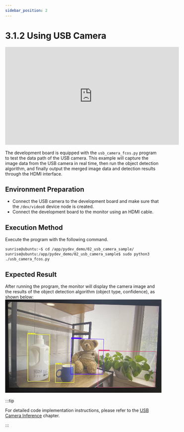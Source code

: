 ```yaml
---
sidebar_position: 2
---
```

# 3.1.2 Using USB Camera

<iframe width="560" height="315" src="https://www.youtube.com/embed/7xNgU1i2xsk?si=I5jr2TTbLipLmYHR" title="YouTube video player" frameborder="0" allow="accelerometer; autoplay; clipboard-write; encrypted-media; gyroscope; picture-in-picture; web-share" referrerpolicy="strict-origin-when-cross-origin" allowfullscreen></iframe>

The development board is equipped with the `usb_camera_fcos.py` program to test the data path of the USB camera. This example will capture the image data from the USB camera in real time, then run the object detection algorithm, and finally output the merged image data and detection results through the HDMI interface.

## Environment Preparation

  - Connect the USB camera to the development board and make sure that the `/dev/video8` device node is created.
  - Connect the development board to the monitor using an HDMI cable.

## Execution Method
Execute the program with the following command.

  ```shell
  sunrise@ubuntu:~$ cd /app/pydev_demo/02_usb_camera_sample/
  sunrise@ubuntu:/app/pydev_demo/02_usb_camera_sample$ sudo python3 ./usb_camera_fcos.py
  ```

## Expected Result
After running the program, the monitor will display the camera image and the results of the object detection algorithm (object type, confidence), as shown below:  
  ![image-20220612110739490](../../../../../../static/img/03_Basic_Application/01_Image/image/usb_camera/image-20220612110739490.png)

:::tip

For detailed code implementation instructions, please refer to the [USB Camera Inference](/python_development/pydev_dnn_demo/usb_camera) chapter.

:::